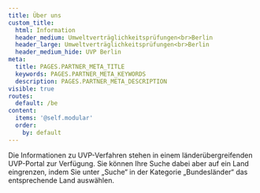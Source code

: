 ```yaml
---
title: Über uns
custom_title:
  html: Information
  header_medium: Umweltverträglichkeitsprüfungen<br>Berlin
  header_large: Umweltverträglichkeitsprüfungen<br>Berlin
  header_medium_hide: UVP Berlin
meta:
  title: PAGES.PARTNER_META_TITLE
  keywords: PAGES.PARTNER_META_KEYWORDS
  description: PAGES.PARTNER_META_DESCRIPTION
visible: true
routes:
  default: /be
content:
  items: '@self.modular'
  order:
    by: default
---
```

Die Informationen zu UVP-Verfahren stehen in einem länderübergreifenden UVP-Portal zur Verfügung. Sie können Ihre Suche dabei aber auf ein Land eingrenzen, indem Sie unter „Suche“ in der Kategorie „Bundesländer“ das entsprechende Land auswählen.
